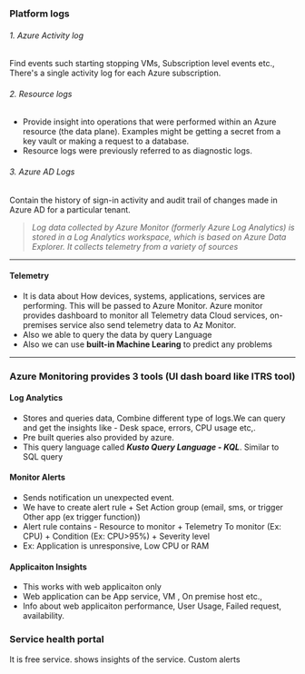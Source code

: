 

### Platform logs

###### 1. Azure Activity log
Find events such starting stopping VMs, Subscription level events etc.,
There's a single activity log for each Azure subscription.

###### 2. Resource logs
- Provide insight into operations that were performed within an Azure resource (the data plane).
Examples might be getting a secret from a key vault or making a request to a database.
- Resource logs were previously referred to as diagnostic logs.

###### 3. Azure AD Logs
Contain the history of sign-in activity and audit trail of changes made in Azure AD for a particular tenant.

> *Log data collected by Azure Monitor (formerly Azure Log Analytics) is stored in a Log Analytics workspace, which is based on Azure Data Explorer. It collects telemetry from a variety of sources*

---

#### Telemetry
- It is data about How devices, systems, applications, services are performing. This will be passed to Azure Monitor.
Azure monitor provides dashboard to monitor all Telemetry data
Cloud services, on-premises service also send telemetry data to Az Monitor.
- Also we able to query the data by query Language
- Also we can use **built-in Machine Learing** to predict any problems

---
### Azure Monitoring provides 3 tools  (UI dash board like ITRS tool)
#### Log Analytics
- Stores and queries data, Combine different type of logs.We can query and get the insights like - Desk space, errors, CPU usage etc,.
- Pre built queries also provided by azure.
- This query language called ***Kusto Query Language - KQL***. Similar to SQL query

#### Monitor Alerts
- Sends notification un unexpected event.
- We have to create alert rule + Set Action group (email, sms, or trigger Other app (ex trigger function))
- Alert rule contains - Resource to monitor + Telemetry To monitor (Ex: CPU) + Condition (Ex: CPU>95%) + Severity level
- Ex: Application is unresponsive, Low CPU or RAM

#### Applicaiton Insights
- This works with web applicaiton only
- Web application can be App service, VM , On premise host etc.,
- Info about web applicaiton performance, User Usage, Failed request, availability.


### Service health portal
It is free service.  shows insights of the service. Custom alerts
